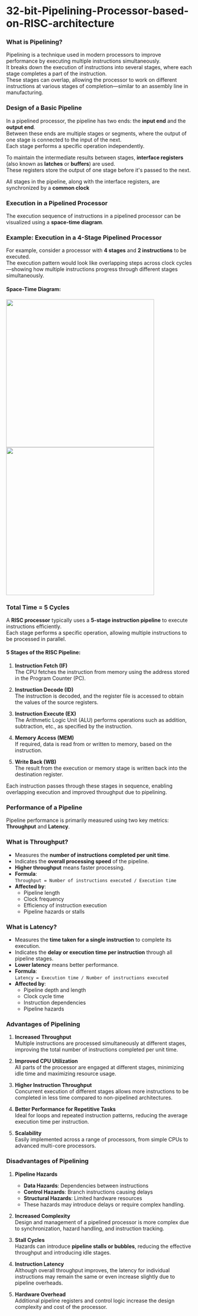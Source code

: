 # 32-bit-Pipelining-Processor-based-on-RISC-architecture
### What is Pipelining?

Pipelining is a technique used in modern processors to improve performance by executing multiple instructions simultaneously.  
It breaks down the execution of instructions into several stages, where each stage completes a part of the instruction.  
These stages can overlap, allowing the processor to work on different instructions at various stages of completion—similar to an assembly line in manufacturing.
### Design of a Basic Pipeline

In a pipelined processor, the pipeline has two ends: the **input end** and the **output end**.  
Between these ends are multiple stages or segments, where the output of one stage is connected to the input of the next.  
Each stage performs a specific operation independently.

To maintain the intermediate results between stages, **interface registers** (also known as **latches** or **buffers**) are used.  
These registers store the output of one stage before it's passed to the next.

All stages in the pipeline, along with the interface registers, are synchronized by a **common clock** 


### Execution in a Pipelined Processor

The execution sequence of instructions in a pipelined processor can be visualized using a **space-time diagram**.

### Example: Execution in a 4-Stage Pipelined Processor

For example, consider a processor with **4 stages** and **2 instructions** to be executed.  
The execution pattern would look like overlapping steps across clock cycles—showing how multiple instructions progress through different stages simultaneously.

#### Space-Time Diagram:

<img src="https://github.com/user-attachments/assets/98facd04-e85e-4a55-a6c8-e6dc2b3d859e" width="400"/>

<img src="https://github.com/user-attachments/assets/37627578-2e28-49ba-ae43-28d21f033b6f" width="400"/>

### Total Time = 5 Cycles

A **RISC processor** typically uses a **5-stage instruction pipeline** to execute instructions efficiently.  
Each stage performs a specific operation, allowing multiple instructions to be processed in parallel.

#### 5 Stages of the RISC Pipeline:

1. **Instruction Fetch (IF)**  
   The CPU fetches the instruction from memory using the address stored in the Program Counter (PC).

2. **Instruction Decode (ID)**  
   The instruction is decoded, and the register file is accessed to obtain the values of the source registers.

3. **Instruction Execute (EX)**  
   The Arithmetic Logic Unit (ALU) performs operations such as addition, subtraction, etc., as specified by the instruction.

4. **Memory Access (MEM)**  
   If required, data is read from or written to memory, based on the instruction.

5. **Write Back (WB)**  
   The result from the execution or memory stage is written back into the destination register.


Each instruction passes through these stages in sequence, enabling overlapping execution and improved throughput due to pipelining.

### Performance of a Pipeline

Pipeline performance is primarily measured using two key metrics: **Throughput** and **Latency**.

### What is Throughput?

- Measures the **number of instructions completed per unit time**.
- Indicates the **overall processing speed** of the pipeline.
- **Higher throughput** means faster processing.
- **Formula**:  
  `Throughput = Number of instructions executed / Execution time`
- **Affected by**:
  - Pipeline length
  - Clock frequency
  - Efficiency of instruction execution
  - Pipeline hazards or stalls

### What is Latency?

- Measures the **time taken for a single instruction** to complete its execution.
- Indicates the **delay or execution time per instruction** through all pipeline stages.
- **Lower latency** means better performance.
- **Formula**:  
  `Latency = Execution time / Number of instructions executed`
- **Affected by**:
  - Pipeline depth and length
  - Clock cycle time
  - Instruction dependencies
  - Pipeline hazards

###  Advantages of Pipelining

1. **Increased Throughput**  
   Multiple instructions are processed simultaneously at different stages, improving the total number of instructions completed per unit time.

2. **Improved CPU Utilization**  
   All parts of the processor are engaged at different stages, minimizing idle time and maximizing resource usage.

3. **Higher Instruction Throughput**  
   Concurrent execution of different stages allows more instructions to be completed in less time compared to non-pipelined architectures.

4. **Better Performance for Repetitive Tasks**  
   Ideal for loops and repeated instruction patterns, reducing the average execution time per instruction.

5. **Scalability**  
   Easily implemented across a range of processors, from simple CPUs to advanced multi-core processors.

###  Disadvantages of Pipelining

1. **Pipeline Hazards**  
   - **Data Hazards**: Dependencies between instructions
   - **Control Hazards**: Branch instructions causing delays
   - **Structural Hazards**: Limited hardware resources
   - These hazards may introduce delays or require complex handling.

2. **Increased Complexity**  
   Design and management of a pipelined processor is more complex due to synchronization, hazard handling, and instruction tracking.

3. **Stall Cycles**  
   Hazards can introduce **pipeline stalls or bubbles**, reducing the effective throughput and introducing idle stages.

4. **Instruction Latency**  
   Although overall throughput improves, the latency for individual instructions may remain the same or even increase slightly due to pipeline overheads.

5. **Hardware Overhead**  
   Additional pipeline registers and control logic increase the design complexity and cost of the processor.









